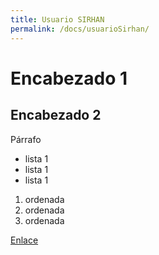 ```yaml
---
title: Usuario SIRHAN
permalink: /docs/usuarioSirhan/
---
```


# Encabezado 1
## Encabezado 2

Párrafo 

- lista 1
- lista 1
- lista 1

1. ordenada
1. ordenada
1. ordenada

<a href="#">Enlace</a>